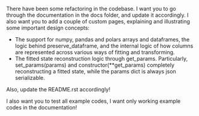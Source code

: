 There have been some refactoring in the codebase. I want you to go through the documentation in the docs folder, and update it accordingly. I also want you to add a couple of custom pages, explaining and illustrating some important design concepts:
* The support for numpy, pandas and polars arrays and dataframes, the logic behind preserve_dataframe, and the internal logic of how columns are represented across various ways of fitting and transforming.
* The fitted state reconstruction logic through get_params. Particularly, set_params(params) and constructor(**get_params) completely reconstructing a fitted state, while the params dict is always json serializable.

Also, update the README.rst accordingly!

I also want you to test all example codes, I want only working example codes in the documentation!

